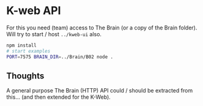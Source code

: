 # K-web API
For this you need (team) access to The Brain (or a copy of the Brain folder).
Will try to start / host `../kweb-ui` also.

```sh
npm install
# start examples
PORT=7575 BRAIN_DIR=../Brain/B02 node .
```

## Thoughts
A general purpose The Brain (HTTP) API could / should be extracted from this... (and then extended for the K-Web).
